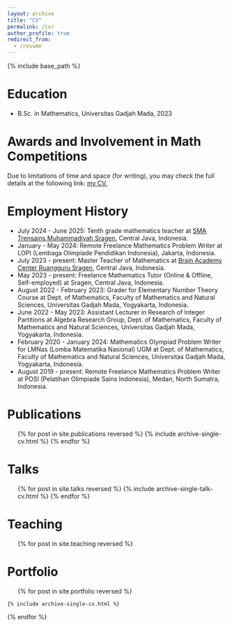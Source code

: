 ```yaml
---
layout: archive
title: "CV"
permalink: /cv/
author_profile: true
redirect_from:
  - /resume
---
```


{% include base_path %}

Education
======
* B.Sc. in Mathematics, Universitas Gadjah Mada, 2023



Awards and Involvement in Math Competitions
======
Due to limitations of time and space (for writing), you may check the full details at the following link: [my CV.]([https:github.com/agung-aldhi-prastya.github.io/files](https://github.com/agung-aldhi-prastya/agung-aldhi-prastya.github.io/blob/master/files/CV_ALDHI.pdf))





Employment History
======
* July 2024 - June 2025: Tenth grade mathematics teacher at [SMA Trensains Muhammadiyah Sragen](http://s.id/trensains_srg), Central Java, Indonesia.
* January - May 2024: Remote Freelance Mathematics Problem Writer at LOPI (Lembaga Olimpiade Pendidikan Indonesia), Jakarta, Indonesia.
* July 2023 - present: Master Teacher of Mathematics at [Brain Academy Center Ruangguru Sragen](linktr.ee/brainacademysragen), Central Java, Indonesia.
* May 2023 - present: Freelance Mathematics Tutor (Online & Offline, Self-employed) at Sragen, Central Java, Indonesia.
* August 2022 - February 2023: Grader for Elementary Number Theory Course at Dept. of Mathematics, Faculty of Mathematics and Natural Sciences, Universitas Gadjah Mada, Yogyakarta, Indonesia.
* June 2022 - May 2023: Assistant Lecturer in Research of Integer Partitions at Algebra Research Group, Dept. of Mathematics, Faculty of Mathematics and Natural Sciences, Universitas Gadjah Mada, Yogyakarta, Indonesia.
* February 2020 - January 2024: Mathematics Olympiad Problem Writer for LMNas (Lomba Matematika Nasional) UGM at Dept. of Mathematics, Faculty of Mathematics and Natural Sciences, Universitas Gadjah Mada, Yogyakarta, Indonesia.
* August 2019 - present: Remote Freelance Mathematics Problem Writer at POSI (Pelatihan Olimpiade Sains Indonesia), Medan, North Sumatra, Indonesia.



Publications
======
  <ul>{% for post in site.publications reversed %}
    {% include archive-single-cv.html %}
  {% endfor %}</ul>



Talks
======
  <ul>{% for post in site.talks reversed %}
    {% include archive-single-talk-cv.html  %}
  {% endfor %}</ul>



Teaching
======
  <ul>{% for post in site.teaching reversed %}
  </ul>


Portfolio
======
  <ul>
    {% for post in site.portfolio reversed %}
  </ul>

    {% include archive-single-cv.html %}
  {% endfor %}</ul>

